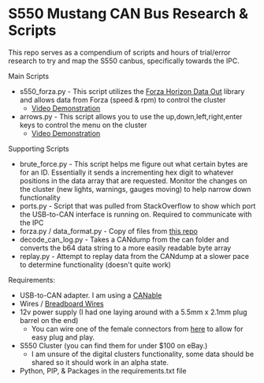 S550 Mustang CAN Bus Research & Scripts
===

This repo serves as a compendium of scripts and hours of trial/error research to try and map the S550 canbus, specifically towards the IPC.

Main Scripts
* s550_forza.py - This script utilizes the [Forza Horizon Data Out](https://github.com/nikidziuba/Forza_horizon_data_out_python) library and allows data from Forza (speed & rpm) to control the cluster
    * [Video Demonstration](https://youtu.be/KNyn1v3_cwc)
* arrows.py - This script allows you to use the up,down,left,right,enter keys to control the menu on the cluster
    * [Video Demonstration](https://youtu.be/OzUs28GIq0A)

Supporting Scripts
* brute_force.py -  This script helps me figure out what certain bytes are for an ID. Essentially it sends a incrementing hex digit to whatever positions in the data array that are requested. Monitor the changes on the cluster (new lights, warnings, gauges moving) to help narrow down functionality
* ports.py - Script that was pulled from StackOverflow to show which port the USB-to-CAN interface is running on. Required to communicate with the IPC
* forza.py / data_format.py - Copy of files from [this repo](https://github.com/nikidziuba/Forza_horizon_data_out_python)
* decode_can_log.py - Takes a CANdump from the can folder and converts the b64 data string to a more easily readable byte array
* replay.py - Attempt to replay data from the CANdump at a slower pace to determine functionality (doesn't quite work)

Requirements:
* USB-to-CAN adapter. I am using a [CANable](https://openlightlabs.com/collections/frontpage/products/canable-0-4)
* Wires / [Breadboard Wires](https://www.amazon.com/dp/B01EV70C78)
* 12v power supply (I had one laying around with a 5.5mm x 2.1mm plug barrel on the end)
    * You can wire one of the female connectors from [here](https://www.amazon.com/dp/B079RBL339) to allow for easy plug and play.
* S550 Cluster (you can find them for under $100 on eBay.)
    * I am unsure of the digital clusters functionality, some data should be shared so it should work in an alpha state.
* Python, PIP, & Packages in the requirements.txt file